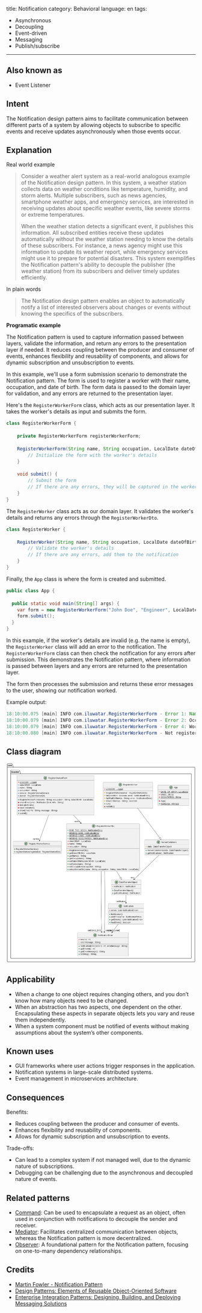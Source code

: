 title: Notification
category: Behavioral
language: en
tags:
- Asynchronous
- Decoupling
- Event-driven
- Messaging
- Publish/subscribe
---

## Also known as

* Event Listener

## Intent

The Notification design pattern aims to facilitate communication between different parts of a system by allowing objects to subscribe to specific events and receive updates asynchronously when those events occur.

## Explanation

Real world example

> Consider a weather alert system as a real-world analogous example of the Notification design pattern. In this system, a weather station collects data on weather conditions like temperature, humidity, and storm alerts. Multiple subscribers, such as news agencies, smartphone weather apps, and emergency services, are interested in receiving updates about specific weather events, like severe storms or extreme temperatures.
>
> When the weather station detects a significant event, it publishes this information. All subscribed entities receive these updates automatically without the weather station needing to know the details of these subscribers. For instance, a news agency might use this information to update its weather report, while emergency services might use it to prepare for potential disasters. This system exemplifies the Notification pattern's ability to decouple the publisher (the weather station) from its subscribers and deliver timely updates efficiently.

In plain words

> The Notification design pattern enables an object to automatically notify a list of interested observers about changes or events without knowing the specifics of the subscribers.

**Programatic example**

The Notification pattern is used to capture information passed between layers, validate the information, and return any errors to the presentation layer if needed. It reduces coupling between the producer and consumer of events, enhances flexibility and reusability of components, and allows for dynamic subscription and unsubscription to events.

In this example, we'll use a form submission scenario to demonstrate the Notification pattern. The form is used to register a worker with their name, occupation, and date of birth. The form data is passed to the domain layer for validation, and any errors are returned to the presentation layer.

Here's the `RegisterWorkerForm` class, which acts as our presentation layer. It takes the worker's details as input and submits the form.

```java
class RegisterWorkerForm {

    private RegisterWorkerForm registerWorkerForm;

    RegisterWorkerForm(String name, String occupation, LocalDate dateOfBirth) {
        // Initialize the form with the worker's details
    }

    void submit() {
        // Submit the form
        // If there are any errors, they will be captured in the worker's notification
    }
}
```

The `RegisterWorker` class acts as our domain layer. It validates the worker's details and returns any errors through the `RegisterWorkerDto`.

```java
class RegisterWorker {

    RegisterWorker(String name, String occupation, LocalDate dateOfBirth) {
        // Validate the worker's details
        // If there are any errors, add them to the notification
    }
}
```

Finally, the `App` class is where the form is created and submitted.

```java
public class App {

  public static void main(String[] args) {
    var form = new RegisterWorkerForm("John Doe", "Engineer", LocalDate.of(1990, 1, 1));
    form.submit();
  }
}
```

In this example, if the worker's details are invalid (e.g. the name is empty), the `RegisterWorker` class will add an error to the notification. The `RegisterWorkerForm` class can then check the notification for any errors after submission. This demonstrates the Notification pattern, where information is passed between layers and any errors are returned to the presentation layer.

The form then processes the submission and returns these error messages to the user, showing our notification worked.

Example output:

```java
18:10:00.075 [main] INFO com.iluwatar.RegisterWorkerForm - Error 1: Name is missing: ""
18:10:00.079 [main] INFO com.iluwatar.RegisterWorkerForm - Error 2: Occupation is missing: ""
18:10:00.079 [main] INFO com.iluwatar.RegisterWorkerForm - Error 4: Worker registered must be over 18: "2016-07-13"
18:10:00.080 [main] INFO com.iluwatar.RegisterWorkerForm - Not registered, see errors
```

## Class diagram

![Notification](./etc/notification.urm.png "Notification")

## Applicability

* When a change to one object requires changing others, and you don’t know how many objects need to be changed.
* When an abstraction has two aspects, one dependent on the other. Encapsulating these aspects in separate objects lets you vary and reuse them independently.
* When a system component must be notified of events without making assumptions about the system’s other components.

## Known uses

* GUI frameworks where user actions trigger responses in the application.
* Notification systems in large-scale distributed systems.
* Event management in microservices architecture.

## Consequences

Benefits:

* Reduces coupling between the producer and consumer of events.
* Enhances flexibility and reusability of components.
* Allows for dynamic subscription and unsubscription to events.

Trade-offs:

* Can lead to a complex system if not managed well, due to the dynamic nature of subscriptions.
* Debugging can be challenging due to the asynchronous and decoupled nature of events.

## Related patterns

* [Command](https://java-design-patterns.com/patterns/command/): Can be used to encapsulate a request as an object, often used in conjunction with notifications to decouple the sender and receiver.
* [Mediator](https://java-design-patterns.com/patterns/mediator/): Facilitates centralized communication between objects, whereas the Notification pattern is more decentralized.
* [Observer](https://java-design-patterns.com/patterns/observer/): A foundational pattern for the Notification pattern, focusing on one-to-many dependency relationships.

## Credits

* [Martin Fowler - Notification Pattern](https://martinfowler.com/eaaDev/Notification.html)
* [Design Patterns: Elements of Reusable Object-Oriented Software](https://amzn.to/3w0pvKI)
* [Enterprise Integration Patterns: Designing, Building, and Deploying Messaging Solutions](https://amzn.to/3WcFVui)
